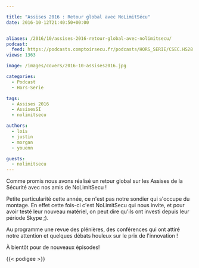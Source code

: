 ```yaml
---

title: "Assises 2016 : Retour global avec NoLimitSécu"
date: 2016-10-12T21:40:50+00:00


aliases: /2016/10/assises-2016-retour-global-avec-nolimitsecu/
podcast:
  feed: https://podcasts.comptoirsecu.fr/podcasts/HORS_SERIE/CSEC.HS28.2016-10-12.ASSISES_NoLimitSecu.mp3
views: 1363

image: /images/covers/2016-10-assises2016.jpg

categories:
  - Podcast
  - Hors-Serie

tags:
  - Assises 2016
  - AssisesSI
  - nolimitsecu

authors:
  - lois
  - justin
  - morgan
  - youenn

guests:
  - nolimitsecu
---
```

Comme promis nous avons réalisé un retour global sur les Assises de la Sécurité avec nos amis de NoLimitSecu !

Petite particularité cette année, ce n'est pas notre sondier qui s'occupe du montage. En effet cette fois-ci c'est NoLimitSecu qui nous invite, et pour avoir testé leur nouveau matériel, on peut dire qu'ils ont investi depuis leur période Skype ;).

Au programme une revue des plénières, des conférences qui ont attiré notre attention et quelques débats houleux sur le prix de l'innovation !

À bientôt pour de nouveaux épisodes!

{{< podigee >}}
